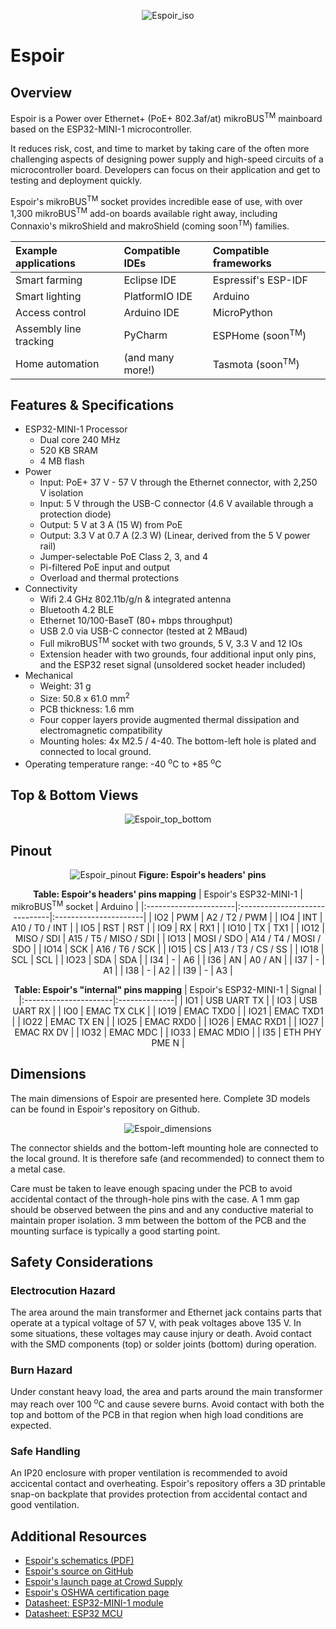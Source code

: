 <center>

![Espoir_iso](./images/hardware/espoir-angle-01.jpg)

</center>

# Espoir

## Overview

Espoir is a Power over Ethernet+ (PoE+ 802.3af/at) mikroBUS<sup>TM</sup> mainboard based on the ESP32-MINI-1 microcontroller. 

It reduces risk, cost, and time to market by taking care of the often more challenging aspects of designing power supply and high-speed circuits of a microcontroller board. Developers can focus on their application and get to testing and deployment quickly.

Espoir's mikroBUS<sup>TM</sup> socket provides incredible ease of use, with over 1,300 mikroBUS<sup>TM</sup> add-on boards available right away, including Connaxio's mikroShield and makroShield (coming soon<sup>TM</sup>) families.

<center>

| Example applications   | Compatible IDEs  | Compatible frameworks       |
|:---------------------- |:---------------- |:--------------------------- |
| Smart farming          | Eclipse IDE      | Espressif's ESP-IDF         |
| Smart lighting         | PlatformIO IDE   | Arduino                     |
| Access control         | Arduino IDE      | MicroPython                 |
| Assembly line tracking | PyCharm          | ESPHome (soon<sup>TM</sup>) |
| Home automation        | (and many more!) | Tasmota (soon<sup>TM</sup>) |

</center>

## Features & Specifications

- ESP32-MINI-1 Processor
   - Dual core 240 MHz
   - 520 KB SRAM
   - 4 MB flash
- Power
   - Input: PoE+ 37 V - 57 V through the Ethernet connector, with 2,250 V isolation
   - Input: 5 V through the USB-C connector (4.6 V available through a protection diode)
   - Output: 5 V at 3 A (15 W) from PoE
   - Output: 3.3 V at 0.7 A (2.3 W) (Linear, derived from the 5 V power rail)
   - Jumper-selectable PoE Class 2, 3, and 4
   - Pi-filtered PoE input and output
   - Overload and thermal protections 
- Connectivity
   - Wifi 2.4 GHz 802.11b/g/n \& integrated antenna
   - Bluetooth 4.2 BLE
   - Ethernet 10/100-BaseT (80+ mbps throughput)
   - USB 2.0 via USB-C connector (tested at 2 MBaud)
   - Full mikroBUS<sup>TM</sup> socket with two grounds, 5 V, 3.3 V and 12 IOs
   - Extension header with two grounds, four additional input only pins, and the ESP32 reset signal (unsoldered socket header included)
- Mechanical
   - Weight: 31 g
   - Size: 50.8 x 61.0 mm<sup>2</sup>
   - PCB thickness: 1.6 mm
   - Four copper layers provide augmented thermal dissipation and electromagnetic compatibility
   - Mounting holes: 4x M2.5 / 4-40. The bottom-left hole is plated and connected to local ground.
- Operating temperature range: -40 <sup>o</sup>C to +85 <sup>o</sup>C

## Top & Bottom Views

<center>

![Espoir_top_bottom](./images/hardware/espoir-front-back-01.jpg)

</center>

## Pinout

<center>

![Espoir_pinout](./images/hardware/espoir_pinout.jpg)
**Figure: Espoir's headers' pins**

**Table: Espoir's headers' pins mapping**
| Espoir's ESP32-MINI-1 | mikroBUS<sup>TM</sup> socket  | Arduino               |
|:----------------------|:------------------------------|:----------------------|
| IO2                   | PWM                           | A2 / T2 / PWM         |
| IO4                   | INT                           | A10 / T0 / INT        |
| IO5                   | RST                           | RST                   |
| IO9                   | RX                            | RX1                   |
| IO10                  | TX                            | TX1                   |
| IO12                  | MISO / SDI                    | A15 / T5 / MISO / SDI |
| IO13                  | MOSI / SDO                    | A14 / T4 / MOSI / SDO |
| IO14                  | SCK                           | A16 / T6 / SCK        |
| IO15                  | CS                            | A13 / T3 / CS / SS    |
| IO18                  | SCL                           | SCL                   |
| IO23                  | SDA                           | SDA                   |
| I34                   | -                             | A6                    |
| I36                   | AN                            | A0 / AN               |
| I37                   | -                             | A1                    |
| I38                   | -                             | A2                    |
| I39                   | -                             | A3                    |

**Table: Espoir's "internal" pins mapping**
| Espoir's ESP32-MINI-1 | Signal        |
|:----------------------|:--------------|
| IO1                   | USB UART TX   |
| IO3                   | USB UART RX   |
| IO0                   | EMAC TX CLK   |
| IO19                  | EMAC TXD0     |
| IO21                  | EMAC TXD1     |
| IO22                  | EMAC TX EN    |
| IO25                  | EMAC RXD0     |
| IO26                  | EMAC RXD1     |
| IO27                  | EMAC RX DV    |
| IO32                  | EMAC MDC      |
| IO33                  | EMAC MDIO     |
| I35                   | ETH PHY PME N |

</center>

## Dimensions

The main dimensions of Espoir are presented here. Complete 3D models can be found in Espoir's repository on Github.

<center>

![Espoir_dimensions](./images/hardware/espoir_dimensions.jpg)

</center>

The connector shields and the bottom-left mounting hole are connected to the local ground. It is therefore safe (and recommended) to connect them to a metal case.

Care must be taken to leave enough spacing under the PCB to avoid accidental contact of the through-hole pins with the case. A 1 mm gap should be observed between the pins and and any conductive material to maintain proper isolation. 3 mm between the bottom of the PCB and the mounting surface is typically a good starting point.

## Safety Considerations

### Electrocution Hazard

The area around the main transformer and Ethernet jack contains parts that operate at a typical voltage of 57 V, with peak voltages above 135 V. In some situations, these voltages may cause injury or death. Avoid contact with the SMD components (top) or solder joints (bottom) during operation.

### Burn Hazard

Under constant heavy load, the area and parts around the main transformer may reach over 100 <sup>o</sup>C and cause severe burns. Avoid contact with both the top and bottom of the PCB in that region when high load conditions are expected.

### Safe Handling

An IP20 enclosure with proper ventilation is recommended to avoid accicental contact and overheating. Espoir's repository offers a 3D printable snap-on backplate that provides protection from accidental contact and good ventilation.

## Additional Resources

- [Espoir's schematics (PDF)](https://docs.connaxio.com/doc/espoir_schematics_latest.pdf)
- [Espoir's source on GitHub](https://github.com/Connaxio/espoir)
- [Espoir's launch page at Crowd Supply](https://www.crowdsupply.com/connaxio/espoir)
- [Espoir's OSHWA certification page](https://certification.oshwa.org/ca000009.html)
- [Datasheet: ESP32-MINI-1 module](https://www.espressif.com/sites/default/files/documentation/esp32-mini-1_datasheet_en.pdf)
- [Datasheet: ESP32 MCU](https://www.espressif.com/sites/default/files/documentation/esp32_datasheet_en.pdf)
